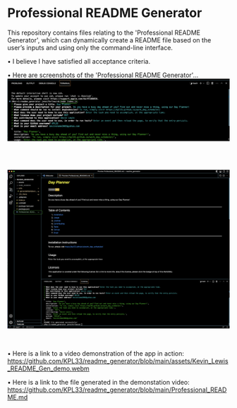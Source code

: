 # Professional README Generator

This repository contains files relating to the 'Professional README Generator', which can dynamically create a README file based on the user’s inputs and using only the command-line interface. 

• I believe I have satisfied all acceptance criteria.
 
• Here are screenshots of the 'Professional README Generator'...
![Alt text](assets/README_Gen1.png)

<br />
<br />

![Alt text](assets/README_Gen2.png)

<br />

• Here is a link to a video demonstration of the app in action: https://github.com/KPL33/readme_generator/blob/main/assets/Kevin_Lewis_README_Gen_demo.webm

• Here is a link to the file generated in the demonstation video:
https://github.com/KPL33/readme_generator/blob/main/Professional_README.md
